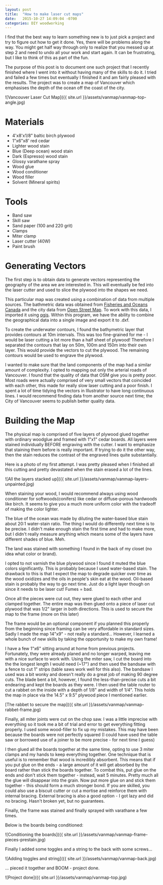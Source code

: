 ```yaml
---
layout: post
title:  "How to make laser cut maps"
date:   2015-10-27 14:09:04 -0700
categories: DIY woodworking
---
```


I find that the best way to learn something new is to just pick a project and
try to figure out how to get it done.  Yes, there will be problems along the way.
You might get half way through only to realize that you messed up at step 2 and
need to undo all your work and start again.  It can be frustrating, but I like
to think of this as part of the fun.

The purpose of this post is to document one such project that I recently finished
where I went into it without having many of the skills to do it.  I tried and failed
a few times but eventually I finished it and am fairly pleased with the results.
The project was to create a map of Vancouver which emphasises the depth of the
ocean off the coast of the city.

![Vancouver Laser Cut Map]({{ site.url }}/assets/vanmap/vanmap-top-angle.jpg)

Materials
=========
* 4'x8'x1/8" baltic birch plywood
* 1"x6"x8' red cedar
* Lighter wood stain
* Blue (Deep ocean) wood stain
* Dark (Espresso) wood stain
* Glossy varathane spray
* Wood glue
* Wood conditioner
* Wood filler
* Solvent (Mineral spirits)

Tools
=====
* Band saw
* Skill saw
* Sand paper (100 and 220 grit)
* Clamps
* Miter clamp
* Laser cutter (40W)
* Paint brush

Generating Vectors
==================

The first step is to obtain data to generate vectors representing the geography
of the area we are interested in.  This will eventually be fed into the laser
cutter and used to slice the plywood into the shapes we need.

This particular map was created using a combination of data from multiple sources.
The bathmetric data was obtained from
[Fisheries and Oceans Canada](http://www.charts.gc.ca/data-gestion/bathy/nr-rm-lic-eng.asp)
and the city data from [Open Street Map](https://www.openstreetmap.org).  To
work with this data, I imported it using [qgis](http://www.qgis.org).  Within
this program, we have the ability to combine the geographical data into a single
image and export it to .dxf.

To create the underwater contours, I found the bathymetric layer that provides
contours at 10m intervals.  This was too fine-grained for me - I would be laser
cutting a lot more than a half sheet of plywood! Therefore I separated the
contours that lay on 50m, 100m and 150m into their own layer.  This would
provide the vectors to cut the plywood.  The remaining contours would be used to
engrave the plywood.

I wanted to make sure that the land components of the map had a similar amount
of complexity.  I opted to mapping out only the arterial roads of Vancouver.
I found that the quality of data that OSM give you is pretty poor.  Most roads
were actually comprised of very small vectors that coincided with each other,
this made for really slow laser cutting and a poor finish.  I spent a lot of
time tidying the vectors in Illustrator to have long continuous lines.  I would
recommend finding data from another source next time; the City of Vancouver
seems to publish better quality data.

Building the Map
================

The physical map is comprised of five layers of plywood glued together with
ordinary woodglue and framed with 1"x1" cedar boards. All layers were stained
individually BEFORE engraving with the cutter. I want to emphasize that staining
them before is really important. If trying to do it the other way, then the
stain reduces the contrast of the engraved lines quite substantially.

Here is a photo of my first attempt. I was pretty pleased when I finished all
this cutting and pretty devastated when the stain erased a lot of the lines.

![All the layers stacked up]({{ site.url }}/assets/vanmap/vanmap-layers-unpainted.jpg)

When staining your wood, I would recommend always using wood conditioner for
softwoods(conifers) like cedar or diffuse-porous hardwoods like birch. It seems
to give you a much more uniform color with the tradeoff of making the color lighter.

The blue of the ocean was made by diluting the water-based blue stain about 20:1
water-stain ratio. The thing I would do differently next time is to be precise.
I didn't make enough stain the first time and had to make more, but I didn't
really measure anything which means some of the layers have different shades of
blue. Meh.

The land was stained with something I found in the back of my closet (no idea
what color or brand).

I opted to not varnish the blue plywood since I found it muted the blue colors
significantly. This is probably because I used water-based stain. The drawback
to this is that I expect the map to degrade quicker over time as the wood
oxidizes and the oils in people's skin eat at the wood. Oil-based stain is
probably the way to go next time. Just do a light layer though on since it needs
to be laser cut! Fumes = bad.

Once all the pieces were cut out, they were glued to each other and clamped
together.
The entire map was then glued onto a piece of laser cut plywood that was 1/2"
larger in both directions. This is used to secure the map to the frame
(more on this later)

The frame would be an optional component if you planned this properly from the
beginning since framing can be very affordable in standard sizes.
Sadly I made the map 14"x9" - not really a standard... However, I learned a
whole bunch of new skills by taking the opportunity to make my own frame!

I have a few 1"x6" sitting around at home from previous projects.
Fortunately, they were already planed and no longer warped, leaving me with a
nice surface to work with. Using the miter saw, I cut the board into the the
longest length I would need (~17") and then used the bandsaw with a fence
to cut 1" strips (table saws work well for this also). The bandsaw I used was
a bit wonky and doesn't really do a great job of making 90 degree cuts. The
blade bent a bit, however, I found the less-than-precise cuts a bit endearing
and kept the boards as they were. I then used the table router to cut a rabbet
on the inside with a depth of 1/8" and width of 1/4". This holds the map in
place via the 14.5" x 9.5" plywood piece I mentioned earlier.

[The rabbet to secure the map]({{ site.url }}/assets/vanmap/vanmap-rabbet-frame.jpg)

Finally, all miter joints were cut on the chop saw. I was a little imprecise
with everything so it took me a bit of trial and error to get everything fitting
properly. I used some wood-filler to fix up my mistakes. This may have been
because the boards were not perfectly squared (I could have used the table
saw or borrowed use of a joiner to be more precise - for next time I guess)

I then glued all the boards together at the same time, opting to use 3 miter
clamps and my hands to keep everything together. One technique that is useful
is to remember that wood is incredibly absorbent. This means that if you put
glue on the ends - a large amount of it will get absorbed by the board rather
than stick the boards together. To combat this, put glue on the ends and don't
stick them together - instead, wait 5 minutes. Pretty much all the glue will
disappear into the grain. Now put more glue on and stick them together - this
should form a much stronger bond. If you are skilled, you could also use a
biscuit cutter or cut a mortise and reinforce them with internal bracing.
External bracing is also a good option - I got lazy and did no bracing. Hasn't
broken yet, but no guarantees.

Finally, the frame was stained and finally sprayed with varathane a few times.

Below is the boards being conditioned:

![Conditioning the boards]({{ site.url }}/assets/vanmap/vanmap-frame-pieces-prestain.jpg)

Finally I added some toggles and a string to the back with some screws...

![Adding toggles and string]({{ site.url }}/assets/vanmap/vanmap-back.jpg)

... pieced it together and BOOM - project done.

![Project done]({{ site.url }}/assets/vanmap/vanmap-top.jpg)
